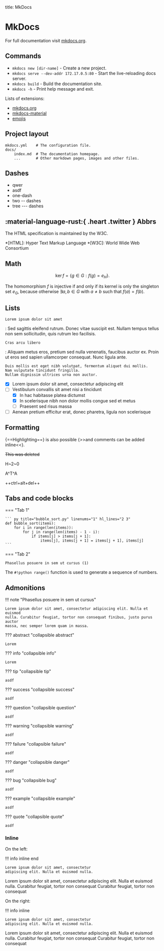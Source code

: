 title: MkDocs

# **MkDocs**

For full documentation visit [mkdocs.org](https://www.mkdocs.org/user-guide/writing-your-docs/).

## Commands

* `mkdocs new [dir-name]` - Create a new project.
* `mkdocs serve --dev-addr 172.17.0.5:80` - Start the live-reloading docs server.
* `mkdocs build` - Build the documentation site.
* `mkdocs -h` - Print help message and exit.

Lists of extensions:

* [mkdocs.org](https://www.mkdocs.org/user-guide/configuration/#markdown_extensions)
* [mkdocs-material](https://squidfunk.github.io/mkdocs-material/reference/abbreviations/)
* [emojis](https://squidfunk.github.io/mkdocs-material/reference/icons-emojis/)

## Project layout
```
mkdocs.yml    # The configuration file.
docs/
    index.md  # The documentation homepage.
    ...       # Other markdown pages, images and other files.
```

## Dashes

* qwer
* asdf
* one-dash
* two -- dashes
* tree --- dashes



## :material-language-rust:{ .heart .twitter } Abbrs

The HTML specification is maintained by the W3C.

*[HTML]: Hyper Text Markup Language
*[W3C]: World Wide Web Consortium

## Math

$$
\operatorname{ker} f=\{g\in G:f(g)=e_{H}\}{\mbox{.}}
$$

The homomorphism $f$ is injective if and only if its kernel is only the 
singleton set $e_G$, because otherwise $\exists a,b\in G$ with $a\neq b$ such 
that $f(a)=f(b)$.

## Lists

`Lorem ipsum dolor sit amet`

:   Sed sagittis eleifend rutrum. Donec vitae suscipit est. Nullam tempus
    tellus non sem sollicitudin, quis rutrum leo facilisis.

`Cras arcu libero`

:   Aliquam metus eros, pretium sed nulla venenatis, faucibus auctor ex. Proin
    ut eros sed sapien ullamcorper consequat. Nunc ligula ante.

    Duis mollis est eget nibh volutpat, fermentum aliquet dui mollis.
    Nam vulputate tincidunt fringilla.
    Nullam dignissim ultrices urna non auctor.


- [x] Lorem ipsum dolor sit amet, consectetur adipiscing elit
- [ ] Vestibulum convallis sit amet nisi a tincidunt
    * [x] In hac habitasse platea dictumst
    * [x] In scelerisque nibh non dolor mollis congue sed et metus
    * [ ] Praesent sed risus massa
- [ ] Aenean pretium efficitur erat, donec pharetra, ligula non scelerisque

## Formatting

{==Highlighting==} is also possible {>>and comments can be added inline<<}.

~~This was deleted~~

H~2~0

A^T^A

++ctrl+alt+del++

## Tabs and code blocks


=== "Tab 1"

    ``` py title="bubble_sort.py" linenums="1" hl_lines="2 3"
    def bubble_sort(items):
        for i in range(len(items)):
            for j in range(len(items) - 1 - i):
                if items[j] > items[j + 1]:
                    items[j], items[j + 1] = items[j + 1], items[j]
    ```

=== "Tab 2"

    Phasellus posuere in sem ut cursus (1)


The `#!python range()` function is used to generate a sequence of numbers.



## Admonitions

!!! note "Phasellus posuere in sem ut cursus"

    Lorem ipsum dolor sit amet, consectetur adipiscing elit. Nulla et euismod
    nulla. Curabitur feugiat, tortor non consequat finibus, justo purus auctor
    massa, nec semper lorem quam in massa.

??? abstract "collapsible abstract"

    Lorem

??? info "collapsible info"

    Lorem

??? tip "collapsible tip"

    asdf

??? success "collapsible success"

    asdf

??? question "collapsible question"

    asdf

??? warning "collapsible warning"

    asdf

??? failure "collapsible failure"

    asdf

??? danger "collapsible danger"

    asdf

??? bug "collapsible bug"

    asdf

??? example "collapsible example"

    asdf

??? quote "collapsible quote"

    asdf


### Inline

On the left:

!!! info inline end

    Lorem ipsum dolor sit amet, consectetur
    adipiscing elit. Nulla et euismod nulla.

Lorem ipsum dolor sit amet, consectetur adipiscing elit. Nulla et euismod nulla. Curabitur feugiat, tortor non consequat
Curabitur feugiat, tortor non consequat


On the right:

!!! info inline

    Lorem ipsum dolor sit amet, consectetur
    adipiscing elit. Nulla et euismod nulla.

Lorem ipsum dolor sit amet, consectetur adipiscing elit. Nulla et euismod nulla. Curabitur feugiat, tortor non consequat
Curabitur feugiat, tortor non consequat
